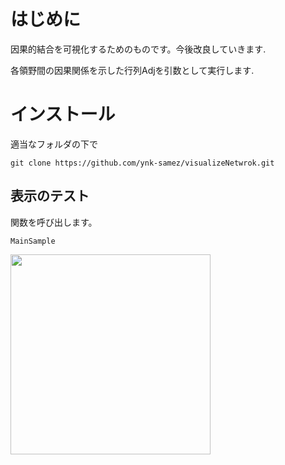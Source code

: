 # はじめに
因果的結合を可視化するためのものです。今後改良していきます.

各領野間の因果関係を示した行列Adjを引数として実行します.

# インストール
適当なフォルダの下で
```
git clone https://github.com/ynk-samez/visualizeNetwrok.git
```

## 表示のテスト
関数を呼び出します。
```
MainSample
```
<img src= "https://user-images.githubusercontent.com/91073921/204333483-c333866b-5bc9-4b65-8fa2-300e3461d6b8.png" width=320px>
